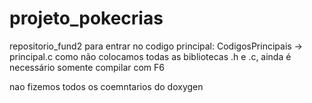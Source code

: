 # projeto_pokecrias
 repositorio_fund2
para entrar no codigo principal: CodigosPrincipais -> principal.c
como não colocamos todas as bibliotecas .h e .c, ainda é necessário somente compilar com F6

nao fizemos todos os coemntarios do doxygen
